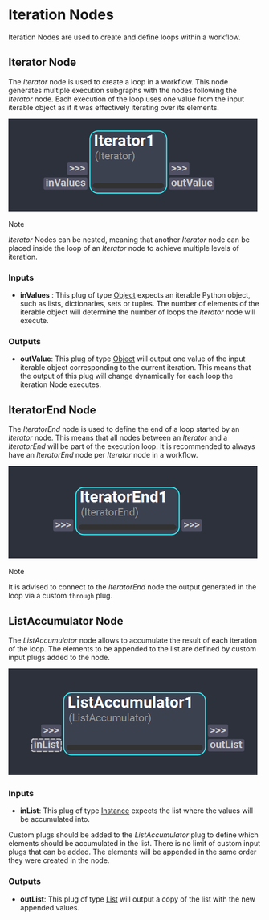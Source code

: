 # Iteration Nodes

Iteration Nodes are used to create and define loops within a workflow. 

## Iterator Node
The *Iterator* node is used to create a loop in a workflow. This node generates multiple execution subgraphs with the nodes following the *Iterator* node. Each execution of the loop uses one value from the input iterable object as if it was effectively iterating over its elements.

![Iterator Node](../../images/nodes/iterator.png) 

>[!NOTE]
> *Iterator* Nodes can be nested, meaning that another *Iterator* node can be placed inside the loop of an *Iterator* node to achieve multiple levels of iteration.

### Inputs

- **inValues** : This plug of type [Object](../nodes/#plugs) expects an iterable Python object, such as lists, dictionaries, sets or tuples. The number of elements of the iterable object will determine the number of loops the *Iterator* node will execute.

### Outputs
- **outValue**: This plug of type [Object](../nodes/#plugs) will output one value of the input iterable object corresponding to the current iteration. This means that the output of this plug will change dynamically for each loop the iteration Node executes. 

## IteratorEnd Node
The *IteratorEnd* node is used to define the end of a loop started by an *Iterator* node. This means that all nodes between an *Iterator* and a *IteratorEnd* will be part of the execution loop. It is recommended to always have an *IteratorEnd* node per *Iterator* node in a workflow.

![IteratorEnd Node](../../images/nodes/iteratorEnd.png)  

>[!NOTE]
> It is advised to connect to the *IteratorEnd* node the output generated in the loop via a custom `through` plug. 

## ListAccumulator Node
The *ListAccumulator* node allows to accumulate the result of each iteration of the loop. The elements to be appended to the list are defined by custom input plugs added to the node.

![ListAccumulator Node](../../images/nodes/listAccumulator.png)  

### Inputs

- **inList**: This plug of type [Instance](../nodes/#plugs) expects the list where the values will be accumulated into.

Custom plugs should be added to the *ListAccumulator* plug to define which elements should be accumulated in the list. There is no limit of custom input plugs that can be added. The elements will be appended in the same order they were created in the node. 

### Outputs

- **outList**: This plug of type [List](../nodes/#plugs) will output a copy of the list with the new appended values.

<!-- ### Examples

This section is reserved to an example video of how to use the Python Script node.

 -->
